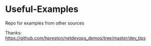 # Useful-Examples
Repo for examples from other sources

Thanks:
https://github.com/hpreston/netdevops_demos/tree/master/dev_tips
